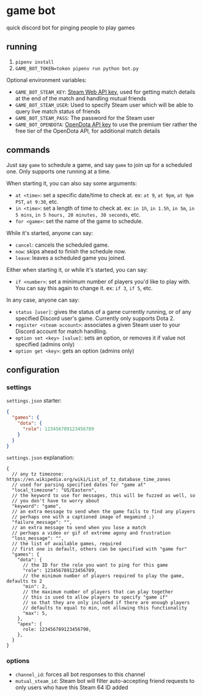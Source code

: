 # game bot

quick discord bot for pinging people to play games

## running

1. `pipenv install`
2. `GAME_BOT_TOKEN=token pipenv run python bot.py` 

Optional environment variables:

* `GAME_BOT_STEAM_KEY`: [Steam Web API key](https://steamcommunity.com/dev/apikey), used for getting match details at the end of the match and handling mutual friends
* `GAME_BOT_STEAM_USER`: Used to specify Steam user which will be able to query live match status of friends
* `GAME_BOT_STEAM_PASS`: The password for the Steam user
* `GAME_BOT_OPENDOTA`: [OpenDota API key](https://www.opendota.com/api-keys) to use the premium tier rather the free tier of the OpenDota API, for additional match details

## commands

Just say `game` to schedule a game, and say `game` to join up for a scheduled one. Only supports one running at a time.

When starting it, you can also say some arguments:

* `at <time>`: set a specific date/time to check at. ex: `at 9`, `at 9pm`, `at 9pm PST`, `at 9:30`, etc.
* `in <time>`: set a length of time to check at. ex: `in 1h`, `in 1.5h`, `in 5m`, `in 5 mins`, `in 5 hours, 20 minutes, 30 seconds`, etc.
* `for <game>`: set the name of the game to schedule.

While it's started, anyone can say:

* `cancel`: cancels the scheduled game.
* `now`: skips ahead to finish the schedule now.
* `leave`: leaves a scheduled game you joined.

Either when starting it, or while it's started, you can say:

* `if <number>`: set a minimum number of players you'd like to play with. You can say this again to change it. ex: `if 3`, `if 5`, etc.

In any case, anyone can say:

* `status [user]`: gives the status of a game currently running, or of any specified Discord user's game. Currently only supports Dota 2. 
* `register <steam account>`: associates a given Steam user to your Discord account for match handling.
* `option set <key> [value]`: sets an option, or removes it if value not specified (admins only)
* `option get <key>`: gets an option (admins only)

## configuration

### settings

`settings.json` starter:

```json
{
  "games": {
    "dota": {
      "role": 123456789123456789
    }
  }
}
```

`settings.json` explanation:

```json5
{
  // any tz timezone: https://en.wikipedia.org/wiki/List_of_tz_database_time_zones
  // used for parsing specified dates for "game at"
  "local_timezone": "US/Eastern",
  // the keyword to use for messages, this will be fuzzed as well, so
  // you don't have to worry about 
  "keyword": "game",
  // an extra message to send when the game fails to find any players
  // perhaps one with a captioned image of megamind ;)
  "failure_message": "",
  // an extra message to send when you lose a match
  // perhaps a video or gif of extreme agony and frustration
  "loss_message": "",
  // the list of available games, required
  // first one is default, others can be specified with "game for"
  "games": {
    "dota": {
      // the ID for the role you want to ping for this game
      "role": 123456789123456789,
      // the minimum number of players required to play the game, defaults to 2
      "min": 2,
      // the maximum number of players that can play together
      // this is used to allow players to specify "game if"
      // so that they are only included if there are enough players
      // defaults to equal to min, not allowing this functionality
      "max": 5,
    },
    "apex": {
      role: 123456789123456790,
    },
  }
}
```

### options

* `channel_id`: forces all bot responses to this channel
* `mutual_steam_id`: Steam bot will filter auto-accepting friend requests to only users who have this Steam 64 ID added
